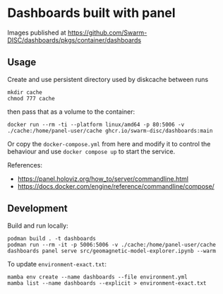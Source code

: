 # Dashboards built with panel

Images published at https://github.com/Swarm-DISC/dashboards/pkgs/container/dashboards

## Usage

Create and use persistent directory used by diskcache between runs
```
mkdir cache
chmod 777 cache
```
then pass that as a volume to the container:
```
docker run --rm -ti --platform linux/amd64 -p 80:5006 -v ./cache:/home/panel-user/cache ghcr.io/swarm-disc/dashboards:main
```

Or copy the `docker-compose.yml` from here and modify it to control the behaviour and use `docker compose up` to start the service.

References:
- https://panel.holoviz.org/how_to/server/commandline.html
- https://docs.docker.com/engine/reference/commandline/compose/

## Development

Build and run locally:
```
podman build . -t dashboards
podman run --rm -it -p 5006:5006 -v ./cache:/home/panel-user/cache dashboards panel serve src/geomagnetic-model-explorer.ipynb --warm
```

To update `environment-exact.txt`:
```
mamba env create --name dashboards --file environment.yml
mamba list --name dashboards --explicit > environment-exact.txt
```
